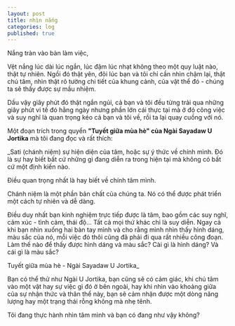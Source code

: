 ```yaml
---
layout: post
title: nhìn nắng
categories: log
published: true
---
```

Nắng tràn vào bàn làm việc,

Vệt nắng lúc dài lúc ngắn, lúc đậm lúc nhạt không theo một quy luật nào, thật tự nhiên. Ngồi đó thật yên, đôi lúc bạn và tôi chỉ cần nhìn chậm lại, thật chú tâm, nhìn thật rõ tường chi tiết của khung cảnh, của vật thể đó - chúng ta sẽ thấy được sự mầu nhiệm.

Dầu vậy giây phút đó thật ngắn ngủi, cả bạn và tôi đều từng trải qua những giây phút vi tế đó hằng ngày nhưng phần lớn cái thực tại mà ở đó công việc và suy nghĩ là quan trọng kéo cả bạn và tôi về, rồi ta lại quay cuồng với nó.

Một đoạn trích trong quyển **"Tuyết giữa mùa hè" của Ngài Sayadaw U Jortika** mà tôi đang đọc và rất thích:

_Sati (chánh niệm) sự hiện diện của tâm, hoặc sự ý thức về chính mình. Đó là sự hay biết bất cứ những gì đang diễn ra trong hiện tại mà không có bất cứ một định kiến nào.

Điều quan trọng nhất là hay biết về chính tâm mình.

Chánh niệm là một phần bản chất của chúng ta. Nó có thể được phát triển một cách tự nhiên và dễ dàng. 

Điều duy nhất bạn kinh nghiệm trực tiếp được là tâm, bao gồm các suy nghĩ, cảm xúc - tình cảm, thái độ... Tất cả mọi thứ khác chỉ là suy diễn. Ngay cả khi bạn nhìn xuống hai bàn tay mình và cho rằng mình nhìn thấy hình dáng, màu sắc của nó, mỗi việc đó thôi cũng đã phải đi qua rất nhiều công đoạn. Làm thế nào để thấy được hình dáng và màu sắc? Cài gì là hình dáng? Và cái gì là màu sắc?

Tuyết giữa mùa hè - Ngài Sayadaw U Jortika_

Bạn có thể thử như Ngài U Jortika, bạn cũng sẽ có cảm giác, khi chú tâm vào một vật hay sự việc gì đó ở bên ngoài, hay khi nhìn vào khoảng giữa của sự nhận thức và thân thể này, bạn sẽ cảm nhận được một dòng năng lượng hay một trạng thái rỗng không mà nhẹ tênh.

Tôi đang thực hành nhìn tâm mình và bạn có đang như vậy không?
